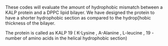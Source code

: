 These codes will evaluate the amount of hydrophobic mismatch between a KALP protein and a DPPC lipid bilayer.
We have designed the protein to have a shorter hydrophobic section as compared to the hydrop[hobic thickness of the bilayer.


The protein is called as KALP 19 ( K-Lysine , A-Alanine , L-leucine , 19 - number of amino acids in the helical hydrophobic section)

